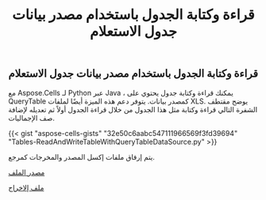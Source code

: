 ﻿---
title: قراءة وكتابة الجدول باستخدام مصدر بيانات جدول الاستعلام
type: docs
weight: 50
url: /ar/python-java/read-and-write-table-with-query-table-data-source/
---
## **قراءة وكتابة الجدول باستخدام مصدر بيانات جدول الاستعلام**
مع Aspose.Cells لـ Python عبر Java ، يمكنك قراءة وكتابة جدول يحتوي على QueryTable كمصدر بيانات. يتوفر دعم هذه الميزة أيضًا لملفات XLS. يوضح مقتطف الشفرة التالي قراءة وكتابة مثل هذا الجدول من خلال قراءة الجدول أولاً ثم تعديله لإضافة صف الإجماليات.

{{< gist "aspose-cells-gists" "32e50c6aabc547111966569f3fd39694" "Tables-ReadAndWriteTableWithQueryTableDataSource.py" >}}

يتم إرفاق ملفات إكسل المصدر والمخرجات كمرجع.

[مصدر الملف](SampleTableWithQueryTable.xls)

[ملف إلاخراج](SampleTableWithQueryTable_out.xls)
